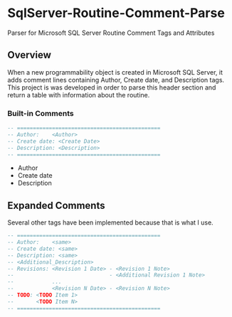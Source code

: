 # SqlServer-Routine-Comment-Parse

Parser for Microsoft SQL Server Routine Comment Tags and Attributes

## Overview

When a new programmability object is created in Microsoft SQL Server, it adds comment lines containing Author, Create date, and Description tags. This project is was developed in order to parse this header section and return a table with information about the routine.

### Built-in Comments

```sql
-- =============================================
-- Author:    <Author>
-- Create date: <Create Date>
-- Description: <Description>
-- =============================================
```

- Author
- Create date
- Description

## Expanded Comments

Several other tags have been implemented because that is what I use.

```sql
-- =============================================
-- Author:    <same>
-- Create date: <same>
-- Description: <same>
-- <Additional_Description>
-- Revisions: <Revision 1 Date> - <Revision 1 Note>
--                              - <Additional Revision 1 Note>
--            ...
--            <Revision N Date> - <Revision N Note>
-- TODO: <TODO Item 1>
--       <TODO Item N>
-- =============================================
```

